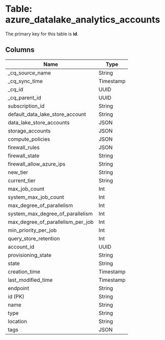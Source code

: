 # Table: azure_datalake_analytics_accounts



The primary key for this table is **id**.


## Columns
| Name          | Type          |
| ------------- | ------------- |
|_cq_source_name|String|
|_cq_sync_time|Timestamp|
|_cq_id|UUID|
|_cq_parent_id|UUID|
|subscription_id|String|
|default_data_lake_store_account|String|
|data_lake_store_accounts|JSON|
|storage_accounts|JSON|
|compute_policies|JSON|
|firewall_rules|JSON|
|firewall_state|String|
|firewall_allow_azure_ips|String|
|new_tier|String|
|current_tier|String|
|max_job_count|Int|
|system_max_job_count|Int|
|max_degree_of_parallelism|Int|
|system_max_degree_of_parallelism|Int|
|max_degree_of_parallelism_per_job|Int|
|min_priority_per_job|Int|
|query_store_retention|Int|
|account_id|UUID|
|provisioning_state|String|
|state|String|
|creation_time|Timestamp|
|last_modified_time|Timestamp|
|endpoint|String|
|id (PK)|String|
|name|String|
|type|String|
|location|String|
|tags|JSON|